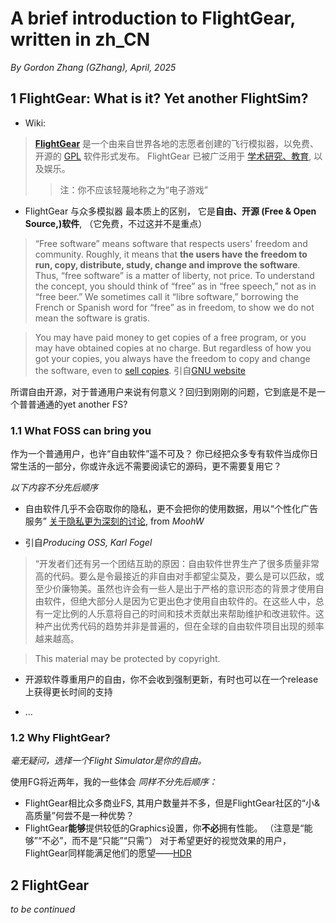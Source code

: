 # A brief introduction to FlightGear, written in zh_CN
*By Gordon Zhang (GZhang), April, 2025*

## 1 FlightGear: What is it? Yet another FlightSim?
- Wiki:
>**[FlightGear](https://wiki.flightgear.org/FlightGear "FlightGear")** 是一个由来自世界各地的志愿者创建的飞行模拟器，以免费、开源的 [GPL](https://wiki.flightgear.org/GNU_General_Public_License "GNU General Public License") 软件形式发布。 FlightGear 已被广泛用于 [学术研究、教育](https://wiki.flightgear.org/Professional_and_educational_FlightGear_users "Professional and educational FlightGear users"), 以及娱乐。
>
>> 注：你不应该轻蔑地称之为“电子游戏”

- FlightGear 与众多模拟器 最本质上的区别， 它是**自由、开源 (Free & Open Source,)软件**, （它免费，不过这并不是重点）
>“Free software” means software that respects users' freedom and community. Roughly, it means that  **the users have the freedom to run, copy, distribute, study, change and improve the software**. Thus, “free software” is a matter of liberty, not price. To understand the concept, you should think of “free” as in “free speech,” not as in “free beer.” We sometimes call it “libre software,” borrowing the French or Spanish word for “free” as in freedom, to show we do not mean the software is gratis.

>You may have paid money to get copies of a free program, or you may have obtained copies at no charge. But regardless of how you got your copies, you always have the freedom to copy and change the software, even to  [sell copies](https://www.gnu.org/philosophy/selling.html).
引自[GNU website](https://www.gnu.org/philosophy/free-sw.en.html)

所谓自由开源，对于普通用户来说有何意义？回归到刚刚的问题，它到底是不是一个普普通通的yet another FS?

### 1.1 What FOSS can bring you
作为一个普通用户，也许“自由软件”遥不可及？ 你已经把众多专有软件当成你日常生活的一部分，你或许永远不需要阅读它的源码，更不需要复用它？

*以下内容不分先后顺序*

- 自由软件几乎不会窃取你的隐私，更不会把你的使用数据，用以“个性化广告服务”
[关于隐私更为深刻的讨论](limj.moohw.com/AboutPrivacy.html), from *MoohW*


- 引自*Producing OSS, Karl Fogel*
>“开发者们还有另一个团结互助的原因：自由软件世界生产了很多质量非常高的代码。要么是令最接近的非自由对手都望尘莫及，要么是可以匹敌，或至少价廉物美。虽然也许会有一些人是出于严格的意识形态的背景才使用自由软件，但绝大部分人是因为它更出色才使用自由软件的。在这些人中，总有一定比例的人乐意将自己的时间和技术贡献出来帮助维护和改进软件。这种产出优秀代码的趋势并非是普遍的，但在全球的自由软件项目出现的频率越来越高。

>This material may be protected by copyright.


- 开源软件尊重用户的自由，你不会收到强制更新，有时也可以在一个release上获得更长时间的支持

- …


### 1.2  Why FlightGear?
*毫无疑问，选择一个Flight Simulator是你的自由。*

使用FG将近两年，我的一些体会
*同样不分先后顺序：*

- FlightGear相比众多商业FS, 其用户数量并不多，但是FlightGear社区的“小&高质量”何尝不是一种优势？
- FlightGear**能够**提供较低的Graphics设置，你**不必**拥有性能。 （注意是“能够”“不必”，而不是“只能”“只需”）
对于希望更好的视觉效果的用户，FlightGear同样能满足他们的愿望——[HDR](wiki.flightgear.org/HDR_Pipeline)

## 2 FlightGear
*to be continued*
<!--stackedit_data:
eyJoaXN0b3J5IjpbLTE5OTY5NTk4OThdfQ==
-->